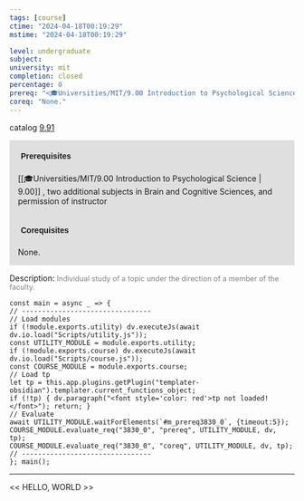 ```yaml
---
tags: [course]
ctime: "2024-04-18T00:19:29"
mstime: "2024-04-18T00:19:29"

level: undergraduate
subject: 
university: mit
completion: closed
percentage: 0
prereq: "<🎓Universities/MIT/9.00 Introduction to Psychological Science> , two additional subjects in Brain and Cognitive Sciences, and permission of instructor"
coreq: "None."
---
```


catalog [9.91](http://student.mit.edu/catalog/m9b.html#9.91)

<span style="display: block; padding: 15px; background-color: rgb(100, 100, 100, 0.2);"><font id="m_prereq3830_0" style="display: block; font-family: Arial, sans-serif; font-weight: bold; padding: 5px">Prerequisites</font><br><span id="prereq3830_0">[[🎓Universities/MIT/9.00 Introduction to Psychological Science | 9.00]] , two additional subjects in Brain and Cognitive Sciences, and permission of instructor</span></span>
<span style="display: block; padding: 15px; background-color: rgb(100, 100, 100, 0.2);"><font id="m_coreq3830_0" style="display: block; font-family: Arial, sans-serif; font-weight: bold; padding: 5px">Corequisites</font><br><span id="coreq3830_0">None.</span></span>

<font style="">Description:</font>
<font style="color: grey; font-size: 0.8rem;">Individual study of a topic under the direction of a member of the faculty.</font>

```dataviewjs
const main = async _ => {
// --------------------------------
// Load modules
if (!module.exports.utility) dv.executeJs(await dv.io.load("Scripts/utility.js"));
const UTILITY_MODULE = module.exports.utility;
if (!module.exports.course) dv.executeJs(await dv.io.load("Scripts/course.js"));
const COURSE_MODULE = module.exports.course;
// Load tp
let tp = this.app.plugins.getPlugin("templater-obsidian").templater.current_functions_object;
if (!tp) { dv.paragraph("<font style='color: red'>tp not loaded!</font>"); return; }
// Evaluate
await UTILITY_MODULE.waitForElements(`#m_prereq3830_0`, {timeout:5});
COURSE_MODULE.evaluate_req("3830_0", "prereq", UTILITY_MODULE, dv, tp);
COURSE_MODULE.evaluate_req("3830_0", "coreq", UTILITY_MODULE, dv, tp);
// --------------------------------
}; main();
```

---

<< HELLO, WORLD >>
